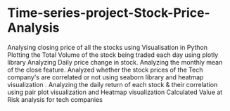 # Time-series-project-Stock-Price-Analysis
Analysing closing price of all the stocks using Visualisation in Python
Plotting the Total Volume of the stock being traded each day using plotly library
Analyzing Daily price change in stock.
Analyzing the monthly mean of the close feature.
Analyzed whether the stock prices of the Tech company's are correlated or not using seaborn library and heatmap visualization .
Analyzing the daily return of each stock & their correlation using pair plot visualization and Heatmap visualization 
Calculated Value at Risk analysis for tech companies
